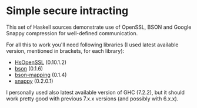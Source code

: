 Simple secure intracting
========================

This set of Haskell sources demonstrate use of OpenSSL, BSON
and Google Snappy compression for well-defined communication.

For all this to work you'll need following libraries (I used
latest available version, mentioned in brackets, for each library):
* [HsOpenSSL](http://hackage.haskell.org/package/HsOpenSSL) (0.10.1.2)
* [bson](http://hackage.haskell.org/package/bson) (0.1.6)
* [bson-mapping](http://hackage.haskell.org/package/bson-mapping) (0.1.4)
* [snappy](http://hackage.haskell.org/snappy) (0.2.0.1)

I personally used also latest available version of GHC (7.2.2), but
it should work pretty good with previous 7.x.x versions (and possibly with 6.x.x).

